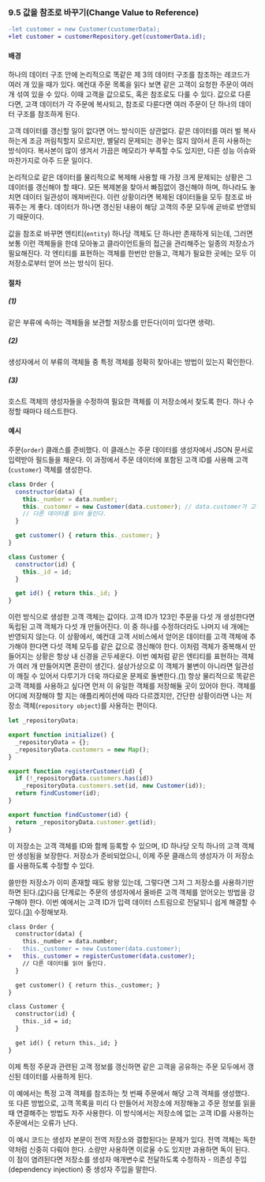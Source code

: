 ### 9.5 값을 참조로 바꾸기(Change Value to Reference)
``` diff
-let customer = new Customer(customerData);
+let customer = customerRepository.get(customerData.id);
```
#### 배경
하나의 데이터 구조 안에 논리적으로 똑같은 제 3의 데이터 구조를 참조하는 레코드가 여러 개 있을 때가 있다. 예컨대 주문 목록을 읽다 보면 같은 고객이 요청한 주문이 여러 개 섞여 있을 수 있다. 이때 고객을 값으로도, 혹은 참조로도 다룰 수 있다. 값으로 다룬다면, 고객 데이터가 각 주문에 복사되고, 참조로 다룬다면 여러 주문이 단 하나의 데이터 구조를 참조하게 된다.

고객 데이터를 갱신할 일이 없다면 어느 방식이든 상관없다. 같은 데이터를 여러 벌 복사하는게 조금 꺼림칙할지 모르지만, 별달리 문제되는 경우는 많지 않아서 흔히 사용하는 방식이다. 복사본이 많이 생겨서 가끔은 메모리가 부족할 수도 있지만, 다른 성능 이슈와 마찬가지로 아주 드문 일이다.

논리적으로 같은 데이터를 물리적으로 복제해 사용할 때 가장 크게 문제되는 상황은 그 데이터를 갱신해야 할 때다. 모든 복제본을 찾아서 빠짐없이 갱신해야 하며, 하나라도 놓치면 데이터 일관성이 깨져버린다. 이런 상황이라면 복제된 데이터들을 모두 참조로 바꿔주는 게 좋다. 데이터가 하나면 갱신된 내용이 해당 고객의 주문 모두에 곧바로 반영되기 때문이다.

값을 참조로 바꾸면 엔티티(`entity`) 하나당 객체도 단 하나만 존재하게 되는데, 그러면 보통 이런 객체들을 한데 모아놓고 클라이언트들의 접근을 관리해주는 일종의 저장소가 필요해진다. 각 엔티티를 표현하는 객체를 한번만 만들고, 객체가 필요한 곳에는 모두 이 저장소로부터 얻어 쓰는 방식이 된다.
#### 절차
##### (1)
같은 부류에 속하는 객체들을 보관할 저장소를 만든다(이미 있다면 생략).
##### (2)
생성자에서 이 부류의 객체들 중 특정 객체를 정확히 찾아내는 방법이 있는지 확인한다.
##### (3)
호스트 객체의 생성자들을 수정하여 필요한 객체를 이 저장소에서 찾도록 한다. 하나 수정할 때마다 테스트한다.
#### 예시
주문(`order`) 클래스를 준비했다. 이 클래스는 주문 데이터를 생성자에서 JSON 문서로 입력받아 필드들을 채운다. 이 과정에서 주문 데이터에 포함된 고객 ID를 사용해 고객(`customer`) 객체를 생성한다.
``` javascript
class Order {
  constructor(data) {
    this._number = data.number;
    this._customer = new Customer(data.customer); // data.customer가 고객 ID
    // 다른 데이터를 읽어 들인다.
  }

  get customer() { return this._customer; }
}

class Customer {
  constructor(id) {
    this._id = id;
  }

  get id() { return this._id; }
}
```

이런 방식으로 생성한 고객 객체는 값이다. 고객 ID가 123인 주문을 다섯 개 생성한다면 독립된 고객 객체가 다섯 개 만들어진다. 이 중 하나를 수정하더라도 나머지 네 개에는 반영되지 않는다. 이 상황에서, 예컨대 고객 서비스에서 얻어온 데이터를 고객 객체에 추가해야 한다면 다섯 객체 모두를 같은 값으로 갱신해야 한다. 이처럼 객체가 중복해서 만들어지는 상황은 항상 내 신경을 곤두세운다. 이번 예처럼 같은 엔티티를 표현하는 객체가 여러 개 만들어지면 혼란이 생긴다. 설상가상으로 이 객체가 불변이 아니라면 일관성이 깨질 수 있어서 다루기가 더욱 까다로운 문제로 돌변한다.[(1)](https://github.com/wonder13662/refactoring-v2/blob/writing/chapter09/9-5.md#1) 항상 물리적으로 똑같은 고객 객체를 사용하고 싶다면 먼저 이 유일한 객체를 저장해둘 곳이 있어야 한다. 객체를 어디에 저장해야 할 지는 애플리케이션에 따라 다르겠지만, 간단한 상황이라면 나는 저장소 객체(`repository object`)를 사용하는 편이다.
``` javascript
let _repositoryData;

export function initialize() {
  _repositoryData = {};
  _repositoryData.customers = new Map();
}

export function registerCustomer(id) {
  if (!_repositoryData.customers.has(id))
    _repositoryData.customers.set(id, new Customer(id));
  return findCustomer(id);
}

export function findCustomer(id) {
  return _repositoryData.customer.get(id);
}
```
이 저장소는 고객 객체를 ID와 함께 등록할 수 있으며, ID 하나당 오직 하나의 고객 객체만 생성됨을 보장한다. 저장소가 준비되었으니, 이제 주문 클래스의 생성자가 이 저장소를 사용하도록 수정할 수 있다.

쓸만한 저장소가 이미 존재할 때도 왕왕 있는데, 그렇다면 그저 그 저장소를 사용하기만 하면 된다.[(2)](https://github.com/wonder13662/refactoring-v2/blob/writing/chapter09/9-5.md#2)다음 단계로는 주문의 생성자에서 올바른 고객 객체를 얻어오는 방법을 강구해야 한다. 이번 예에서는 고객 ID가 입력 데이터 스트림으로 전달되니 쉽게 해결할 수 있다.[(3)](https://github.com/wonder13662/refactoring-v2/blob/writing/chapter09/9-5.md#2) 수정해보자.
``` diff
class Order {
  constructor(data) {
    this._number = data.number;
-   this._customer = new Customer(data.customer);
+   this._customer = registerCustomer(data.customer);
    // 다른 데이터를 읽어 들인다.
  }

  get customer() { return this._customer; }
}

class Customer {
  constructor(id) {
    this._id = id;
  }

  get id() { return this._id; }
}
```
이제 특정 주문과 관련된 고객 정보를 갱신하면 같은 고객을 공유하는 주문 모두에서 갱신된 데이터를 사용하게 된다.

이 예에서는 특정 고객 객체를 참조하는 첫 번째 주문에서 해당 고객 객체를 생성했다. 또 다른 방법으로, 고객 목록을 미리 다 만들어서 저장소에 저장해놓고 주문 정보를 읽을 때 연결해주는 방법도 자주 사용한다. 이 방식에서는 저장소에 없는 고객 ID를 사용하는 주문에서는 오류가 난다. 

이 예시 코드는 생성자 본문이 전역 저장소와 결합된다는 문제가 있다. 전역 객체는 독한 약처럼 신중히 다뤄야 한다. 소량만 사용하면 이로울 수도 있지만 과용하면 독이 된다. 이 점이 염려된다면 저장소를 생성자 매개변수로 전달하도록 수정하자 - 의존성 주입(dependency injection) 중 생성자 주입을 말한다.